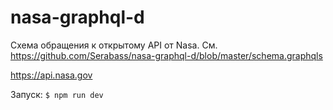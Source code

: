 # nasa-graphql-d

Схема обращения к открытому API от Nasa. См. https://github.com/Serabass/nasa-graphql-d/blob/master/schema.graphqls

https://api.nasa.gov

Запуск: `$ npm run dev`
